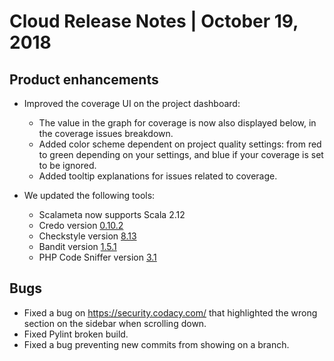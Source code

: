 # Cloud Release Notes | October 19, 2018

## Product enhancements

-   Improved the coverage UI on the project dashboard:
    -   The value in the graph for coverage is now also displayed below, in the coverage issues breakdown.
    -   Added color scheme dependent on project quality settings: from red to green depending on your settings, and blue if your coverage is set to be ignored.
    -   Added tooltip explanations for issues related to coverage.

-   We updated the following tools:
    -   Scalameta now supports Scala 2.12
    -   Credo version [0.10.2](https://github.com/rrrene/credo/blob/master/CHANGELOG.md#0102)
    -   Checkstyle version [8.13](http://checkstyle.sourceforge.net/releasenotes.html#Release_8.13) 
    -   Bandit version [1.5.1](https://github.com/PyCQA/bandit/releases/tag/1.5.1)
    -   PHP Code Sniffer version [3.1](https://pear.php.net/package/PHP_CodeSniffer/download/3.1.0)

## Bugs

-   Fixed a bug on <https://security.codacy.com/> that highlighted the wrong section on the sidebar when scrolling
    down.
-   Fixed Pylint broken build.
-   Fixed a bug preventing new commits from showing on a branch.
